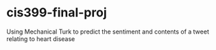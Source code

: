 cis399-final-proj
=================

Using Mechanical Turk to predict the sentiment and contents of a tweet relating to heart disease
